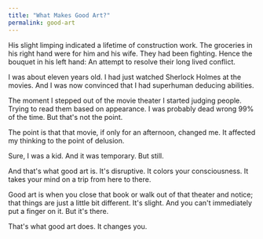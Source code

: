 ```yaml
---
title: "What Makes Good Art?"
permalink: good-art
---
```


His slight limping indicated a lifetime of construction work. The groceries in his right hand were for him and his wife. They had been fighting. Hence the bouquet in his left hand: An attempt to resolve their long lived conflict.

I was about eleven years old. I had just watched Sherlock Holmes at the movies. And I was now convinced that I had superhuman deducing abilities.

The moment I stepped out of the movie theater I started judging people. Trying to read them based on appearance. I was probably dead wrong 99% of the time. But that's not the point.

The point is that that movie, if only for an afternoon, changed me. It affected my thinking to the point of delusion.

Sure, I was a kid. And it was temporary. But still.

And that's what good art is. It's disruptive. It colors your consciousness. It takes your mind on a trip from here to there.

Good art is when you close that book or walk out of that theater and notice; that things are just a little bit different. It's slight. And you can't immediately put a finger on it. But it's there.

That's what good art does. It changes you.

